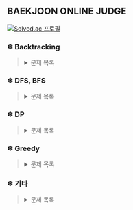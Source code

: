 
## BAEKJOON ONLINE JUDGE

[![Solved.ac
프로필](http://mazassumnida.wtf/api/mini/generate_badge?boj=sobaek2000)](https://solved.ac/sobaek2000)

### ❄ Backtracking
><details>
><summary>문제 목록</summary><br>
><table>
|  No.  |  Topics   |                                         Title                                         | Difficulty | Stack  |
| :---: | :-------: | :-----------------------------------------------------------------------------------: | :--------: | :----: |
| 1759  | 백트래킹 |  [암호 만들기](https://github.com/kim-wonjin/Problem-solving/blob/master/BOJ/Backtracking/1759.cpp)  |     G5     | c++ |
| 14889 | 백트래킹 | [스타트와 링크](https://github.com/kim-wonjin/Problem-solving/blob/master/BOJ/Backtracking/14889.cpp) |     S2     |  c++  |
></table>
></details>

### ❄ DFS, BFS
><details>
><summary>문제 목록</summary><br>
><table>
|  No.  |  Topics   |                                         Title                                         | Difficulty | Stack  |
| :---: | :-------: | :-----------------------------------------------------------------------------------: | :--------: | :----: |
| 1260  |  DFS,BFS  | [DFS와 BFS](https://github.com/kim-wonjin/Problem-solving/blob/master/BOJ/DFS%2C%20BFS/1260.cpp) |     S2     |  C++   |
| 2667  |  DFS,BFS  | [단지번호붙이기](https://github.com/kim-wonjin/Problem-solving/blob/master/BOJ/DFS%2C%20BFS/2667.cpp) |     S1     |  C++   |
| 1012  |  DFS,BFS  | [유기농 배추](https://github.com/kim-wonjin/Problem-solving/blob/master/BOJ/DFS%2C%20BFS/1012.cpp) |     S2     |  C++   |
></table>
></details>

### ❄ DP
><details>
><summary>문제 목록</summary><br>
><table>
|  No.  |  Topics   |                                         Title                                         | Difficulty | Stack  |
| :---: | :-------: | :-----------------------------------------------------------------------------------: | :--------: | :----: |
| 2193  |    DP     |   [이친수](https://github.com/kim-wonjin/Problem-solving/blob/master/BOJ/DP/2193.cpp)    |     S3     |  C++   |
| 10844 |    DP     | [쉬운 계단](https://github.com/kim-wonjin/Problem-solving/blob/master/BOJ/DP/10844.cpp)  |     S1     |  C++   |
| 1699  |    DP     | [제곱수의 합](https://github.com/kim-wonjin/Problem-solving/blob/master/BOJ/DP/1699.cpp) |     S3     |  C++   |
| 2579  |    DP     | [계단 오르기](https://github.com/kim-wonjin/Problem-solving/blob/master/BOJ/DP/2579.cpp) |     S3     |  C++   |
| 2133  |    DP     | [타일 채우기](https://github.com/kim-wonjin/Problem-solving/blob/master/BOJ/DP/2133.cpp) |     G5     |  C++   |
| 12865 |    DP     | [평범한 배낭](https://github.com/kim-wonjin/Problem-solving/blob/master/BOJ/DP/12865.cpp) |     G5     |  C++   |
| 1915  |    DP     | [가장 큰 정사각형](https://github.com/kim-wonjin/Problem-solving/blob/master/BOJ/DP/1915.cpp) |     G4     |  C++  |
| 1106  |    DP     | [호텔](https://github.com/kim-wonjin/Problem-solving/blob/master/BOJ/1106.cpp) |     S1     |  C++  |
></table>
></details>

### ❄ Greedy
><details>
><summary>문제 목록</summary><br>
><table>
| No.  | Topics |                                        Title                                        | Difficulty | Stack |
| :--: | :----: | :---------------------------------------------------------------------------------: | :--------: | :---: |
| 1946 | Greedy | [신입 사원](https://github.com/kim-wonjin/Problem-solving/blob/master/BOJ/Greedy/1946.cpp) |     S1     |  C++  |
| 1448 | Greedy | [삼각형 만들기](https://github.com/kim-wonjin/Problem-solving/blob/master/BOJ/Greedy/1448.cpp) |     S3     |  C++  |
></table>
></details>

### ❄ 기타
><details>
><summary>문제 목록</summary><br>
><table>
|  No.  |  Topics   |                                         Title                                         | Difficulty | Stack  |
| :---: | :-------: | :-----------------------------------------------------------------------------------: | :--------: | :----: |
| 2309  |  완전 탐색  |  [일곱난쟁이](https://github.com/kim-wonjin/Problem-solving/blob/master/BOJ/기타/2309.py)  |     B2     | Python |
| 1141  |    정렬    | [접두사](https://github.com/kim-wonjin/Problem-solving/blob/master/BOJ/기타/1141.cpp) |     S2     |  C++   |
| 1074  |  분할 정복  | [Z](https://github.com/kim-wonjin/Problem-solving/blob/master/BOJ/기타/1074.cpp) |     S1     |  C++   |
></table>
></details>